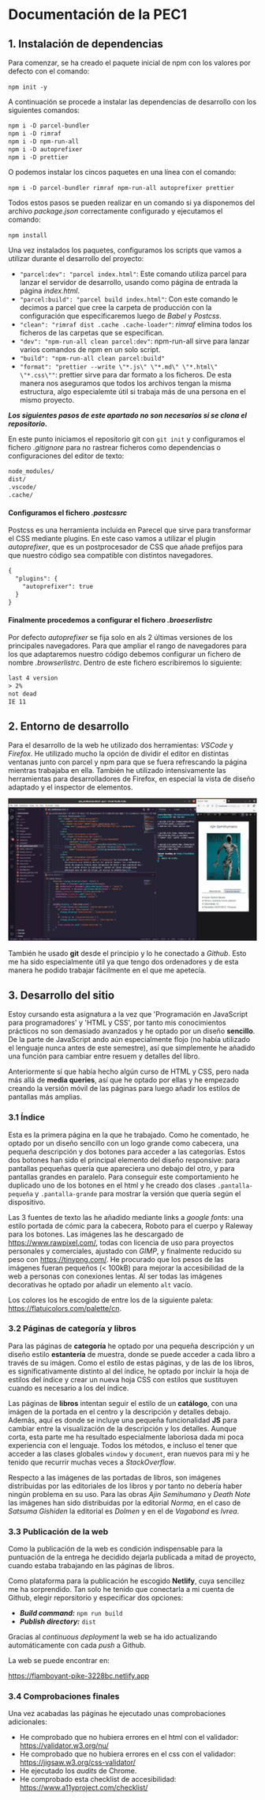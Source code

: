 # Documentación de la PEC1

## 1. Instalación de dependencias

Para comenzar, se ha creado el paquete inicial de npm con los valores por defecto con el comando:

`npm init -y`

A continuación se procede a instalar las dependencias de desarrollo con los siguientes comandos:

```
npm i -D parcel-bundler
npm i -D rimraf
npm i -D npm-run-all
npm i -D autoprefixer
npm i -D prettier
```

O podemos instalar los cincos paquetes en una línea con el comando:

`npm i -D parcel-bundler rimraf npm-run-all autoprefixer prettier`

Todos estos pasos se pueden realizar en un comando si ya disponemos del archivo _package.json_ correctamente configurado y ejecutamos el comando:

`npm install`

Una vez instalados los paquetes, configuramos los scripts que vamos a utilizar durante el desarrollo del proyecto:

- `"parcel:dev": "parcel index.html"`: Este comando utiliza parcel para lanzar el servidor de desarrollo, usando como página de entrada la página _index.html_.
- `"parcel:build": "parcel build index.html"`: Con este comando le decimos a parcel que cree la carpeta de producción con la configuración que especificaremos luego de _Babel_ y _Postcss_.
- `"clean": "rimraf dist .cache .cache-loader"`: _rimraf_ elimina todos los ficheros de las carpetas que se especifican.
- `"dev": "npm-run-all clean parcel:dev"`: npm-run-all sirve para lanzar varios comandos de npm en un solo script.
- `"build": "npm-run-all clean parcel:build"`
- `"format": "prettier --write \"*.js\" \"*.md\" \"*.html\" \"*.css\""`: prettier sirve para dar formato a los ficheros. De esta manera nos aseguramos que todos los archivos tengan la misma estructura, algo especialemte útil si trabaja más de una persona en el mismo proyecto.

**_Los siguientes pasos de este apartado no son necesarios si se clona el repositorio._**

En este punto iniciamos el repositorio git con `git init` y configuramos el fichero _.gitignore_ para no rastrear ficheros como dependencias o configuraciones del editor de texto:

```
node_modules/
dist/
.vscode/
.cache/
```

#### Configuramos el fichero _.postcssrc_

Postcss es una herramienta incluida en Parecel que sirve para transformar el CSS mediante plugins. En este caso vamos a utilizar el plugin _autoprefixer_, que es un postprocesador de CSS que añade prefijos para que nuestro código sea compatible con distintos navegadores.

```
{
  "plugins": {
    "autoprefixer": true
  }
}
```

#### Finalmente procedemos a configurar el fichero _.broeserlistrc_

Por defecto _autoprefixer_ se fija solo en als 2 últimas versiones de los principales navegadores. Para que ampliar el rango de navegadores para los que adaptaremos nuestro código debemos configurar un fichero de nombre _.browserlistrc_. Dentro de este fichero escribiremos lo siguiente:

```
last 4 version
> 2%
not dead
IE 11
```

## 2. Entorno de desarrollo

Para el desarrollo de la web he utilizado dos herramientas: _VSCode_ y _Firefox_. He utilizado mucho la opción de dividir el editor en distintas ventanas junto con parcel y npm para que se fuera refrescando la página mientras trabajaba en ella. También he utilizado intensivamente las herramientas para desarrolladores de Firefox, en especial la vista de diseño adaptado y el inspector de elementos.

![Entorno de desarrollo](doc_images/entorno.jpg)

También he usado **git** desde el principio y lo he conectado a _Github_. Esto me ha sido especialmente útil ya que tengo dos ordenadores y de esta manera he podido trabajar fácilmente en el que me apetecía.

## 3. Desarrollo del sitio

Estoy cursando esta asignatura a la vez que 'Programación en JavaScript para programadores' y 'HTML y CSS', por tanto mis conocimientos prácticos no son demasiado avanzados y he optado por un diseño **sencillo**. De la parte de JavaScript ando aún especialmente flojo (no había utilizado el lenguaje nunca antes de este semestre), así que simplemente he añadido una función para cambiar entre resuem y detalles del libro.

Anteriormente sí que había hecho algún curso de HTML y CSS, pero nada más allá de **media queries**, así que he optado por ellas y he empezado creando la versión móvil de las páginas para luego añadir los estilos de pantallas más amplias.

### 3.1 Índice

Esta es la primera página en la que he trabajado. Como he comentado, he optado por un diseño sencillo con un logo grande como cabecera, una pequeña descripción y dos botones para acceder a las categorías. Estos dos botones han sido el principal elemento del diseño responsive: para pantallas pequeñas quería que apareciera uno debajo del otro, y para pantallas grandes en paralelo. Para conseguir este comportamiento he duplicado uno de los botones en el html y he creado dos clases `.pantalla-pequeña` y `.pantalla-grande` para mostrar la versión que quería según el dispositivo.

Las 3 fuentes de texto las he añadido mediante links a _google fonts_: una estilo portada de cómic para la cabecera, Roboto para el cuerpo y Raleway para los botones. Las imágenes las he descargado de https://www.rawpixel.com/, todas con licencia de uso para proyectos personales y comerciales, ajustado con _GIMP_, y finalmente reducido su peso con https://tinypng.com/. He procurado que los pesos de las imágenes fueran pequeños (< 100kB) para mejorar la accesibilidad de la web a personas con conexiones lentas. Al ser todas las imágenes decorativas he optado por añadir un elemento `alt` vacío.

Los colores los he escogido de entre los de la siguiente paleta: https://flatuicolors.com/palette/cn.

### 3.2 Páginas de categoría y libros

Para las páginas de **categoría** he optado por una pequeña descripción y un diseño estilo **estantería** de muestra, donde se puede acceder a cada libro a través de su imágen. Como el estilo de estas páginas, y de las de los libros, es significativamente distinto al del índice, he optado por incluir la hoja de estilos del índice y crear un nueva hoja CSS con estilos que sustituyen cuando es necesario a los del índice.

Las páginas de **libros** intentan seguir el estilo de un **catálogo**, con una imágen de la portada en el centro y la descripción y detalles debajo. Además, aquí es donde se incluye una pequeña funcionalidad **JS** para cambiar entre la visualización de la descripción y los detalles. Aunque corta, esta parte me ha resultado especialmente laboriosa dada mi poca experiencia con el lenguaje. Todos los métodos, e incluso el tener que acceder a las clases globales `window` y `document`, eran nuevos para mi y he tenido que recurrir muchas veces a _StackOverflow_.

Respecto a las imágenes de las portadas de libros, son imágenes distribuidas por las editoriales de los libros y por tanto no debería haber ningún problema en su uso. Para las obras _Ajin Semihumano_ y _Death Note_ las imágenes han sido distribuidas por la editorial _Norma_, en el caso de _Satsuma Gishiden_ la editorial es _Dolmen_ y en el de _Vagabond_ es _Ivrea_.

### 3.3 Publicación de la web

Como la publicación de la web es condición indispensable para la puntuación de la entrega he decidido dejarla publicada a mitad de proyecto, cuando estaba trabajando en las páginas de libros.

Como plataforma para la publicación he escogido **Netlify**, cuya sencillez me ha sorprendido. Tan solo he tenido que conectarla a mi cuenta de Github, elegir reporsitorio y especificar dos opciones:

- **_Build command:_** `npm run build`
- **_Publish directory:_** `dist`

Gracias al _continuous deployment_ la web se ha ido actualizando automáticamente con cada _push_ a Github.

La web se puede encontrar en:

https://flamboyant-pike-3228bc.netlify.app

### 3.4 Comprobaciones finales

Una vez acabadas las páginas he ejecutado unas comprobaciones adicionales:

- He comprobado que no hubiera errores en el html con el validador: https://validator.w3.org/nu/
- He comprobado que no hubiera errores en el css con el validador: https://jigsaw.w3.org/css-validator/
- He ejecutado los _audits_ de Chrome.
- He comprobado esta checklist de accesibilidad: https://www.a11yproject.com/checklist/
